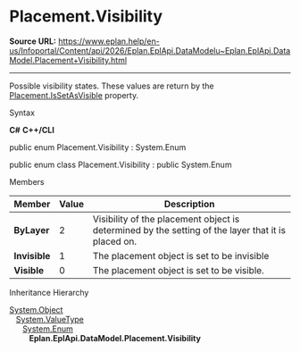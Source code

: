 # Placement.Visibility

**Source URL:** https://www.eplan.help/en-us/Infoportal/Content/api/2026/Eplan.EplApi.DataModelu~Eplan.EplApi.DataModel.Placement+Visibility.html

---

Possible visibility states. These values are return by the [Placement.IsSetAsVisible](Eplan.EplApi.DataModelu~Eplan.EplApi.DataModel.Placement~IsSetAsVisible.html) property.

Syntax

**C#**
**C++/CLI**


public enum Placement.Visibility : System.Enum

public enum class Placement.Visibility : public System.Enum


Members

| Member | Value | Description |
| --- | --- | --- |
| **ByLayer** | 2 | Visibility of the placement object is determined by the setting of the layer that it is placed on. |
| **Invisible** | 1 | The placement object is set to be invisible |
| **Visible** | 0 | The placement object is set to be visible. |

Inheritance Hierarchy

[System.Object](#)  
   [System.ValueType](#)  
      [System.Enum](#)  
         **Eplan.EplApi.DataModel.Placement.Visibility**
